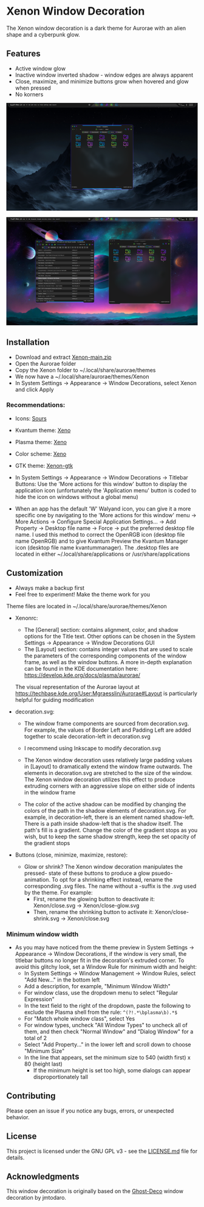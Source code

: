 # Xenon Window Decoration

The Xenon window decoration is a dark theme for Aurorae with an alien shape and a cyberpunk glow.

## Features

- Active window glow
- Inactive window inverted shadow - window edges are always apparent
- Close, maximize, and minimize buttons grow when hovered and glow when pressed
- No korners

![screenshot of Xenon window decoration](preview/screenshot-01.png)

![screenshot of Xenon window decoration with active and inactive windows](preview/screenshot-02.png)

## Installation

- Download and extract [Xenon-main.zip](https://github.com/tully-t/Xenon)
- Open the Aurorae folder
- Copy the Xenon folder to ~/.local/share/aurorae/themes
- We now have a ~/.local/share/aurorae/themes/Xenon
- In System Settings -> Appearance -> Window Decorations, select Xenon and click Apply

### Recommendations:

- Icons: [Sours](https://github.com/tully-t/Sours)
- Kvantum theme: [Xeno](https://github.com/tully-t/Xeno/tree/main/Kvantum)
- Plasma theme: [Xeno](https://github.com/tully-t/Xeno/tree/main/Plasma)
- Color scheme: [Xeno](https://github.com/tully-t/Xeno/tree/main/color-schemes)
- GTK theme: [Xenon-gtk](https://github.com/tully-t/Xenon/tree/main/GTK)

- In System Settings -> Appearance -> Window Decorations -> Titlebar Buttons: Use the 'More actions for this window' button to display the application icon (unfortunately the 'Application menu' button is coded to hide the icon on windows without a global menu)
- When an app has the default 'W' Walyand icon, you can give it a more specific one by navigating to the 'More actions for this window' menu -> More Actions -> Configure Special Application Settings... -> Add Property -> Desktop file name -> Force -> put the preferred desktop file name. I used this method to correct the OpenRGB icon (desktop file name OpenRGB) and to give Kvantum Preview the Kvantum Manager icon (desktop file name kvantummanager). The .desktop files are located in either ~/.local/share/applications or /usr/share/applications

## Customization

- Always make a backup first
- Feel free to experiment! Make the theme work for you

Theme files are located in ~/.local/share/aurorae/themes/Xenon

- Xenonrc:
    - The [General] section: contains alignment, color, and shadow options for the Title text. Other options can be chosen in the System Settings -> Appearance -> Window Decorations GUI
    - The [Layout] section: contains integer values that are used to scale the parameters of the corresponding components of the window frame, as well as the window buttons. A more in-depth explanation can be found in the KDE documentation here: https://develop.kde.org/docs/plasma/aurorae/

    The visual representation of the Aurorae layout at https://techbase.kde.org/User:Mgraesslin/Aurorae#Layout is particularly helpful for guiding modification

- decoration.svg:

    - The window frame components are sourced from decoration.svg. For example, the values of Border Left and Padding Left are added together to scale decoration-left in decoration.svg

    - I recommend using Inkscape to modify decoration.svg

    - The Xenon window decoration uses relatively large padding values in [Layout] to dramatically extend the window frame outwards. The elements in decoration.svg are stretched to the size of the window. The Xenon window decoration utilizes this effect to produce extruding corners with an aggressive slope on either side of indents in the window frame

    - The color of the active shadow can be modified by changing the colors of the path in the shadow elements of decoration.svg. For example, in decoration-left, there is an element named shadow-left. There is a path inside shadow-left that is the shadow itself. The path's fill is a gradient. Change the color of the gradient stops as you wish, but to keep the same shadow strength, keep the set opacity of the gradient stops

- Buttons (close, minimize, maximize, restore):

    - Glow or shrink? The Xenon window decoration manipulates the pressed- state of these buttons to produce a glow psuedo-animation. To opt for a shrinking effect instead, rename the corresponding .svg files. The name without a -suffix is the .svg used by the theme. For example:
        - First, rename the glowing button to deactivate it: Xenon/close.svg -> Xenon/close-glow.svg
        - Then, rename the shrinking button to activate it: Xenon/close-shrink.svg -> Xenon/close.svg

### Minimum window width
- As you may have noticed from the theme preview in System Settings -> Appearance -> Window Decorations, if the window is very small, the titlebar buttons no longer fit in the decoration's extruded corner. To avoid this glitchy look, set a Window Rule for minimum width and height:
    - In System Settings -> Window Management -> Window Rules, select "Add New..." in the bottom left
    - Add a description, for example, "Minimum Window Width"
    - For window class, use the dropdown menu to select "Regular Expression"
    - In the text field to the right of the dropdown, paste the following to exclude the Plasma shell from the rule: `^(?!.*\bplasma\b).*$`
    - For "Match whole window class", select Yes
    - For window types, uncheck "All Window Types" to uncheck all of them, and then check "Normal Window" and "Dialog Window" for a total of 2
    - Select "Add Property..." in the lower left and scroll down to choose "Minimum Size"
    - In the line that appears, set the minimum size to 540 (width first) x 80 (height last)
        - If the minimum height is set too high, some dialogs can appear disproportionately tall

## Contributing

Please open an issue if you notice any bugs, errors, or unexpected behavior.

## License

This project is licensed under the GNU GPL v3 - see the [LICENSE.md](LICENSE.md) file for details.

## Acknowledgments

This window decoration is originally based on the [Ghost-Deco](https://github.com/jmtodaro/Ghost-Deco) window decoration by jmtodaro.

